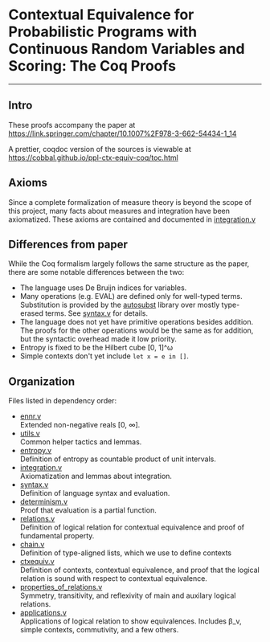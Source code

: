 # Contextual Equivalence for Probabilistic Programs with Continuous Random Variables and Scoring: The Coq Proofs

---

## Intro

These proofs accompany the paper at
<https://link.springer.com/chapter/10.1007%2F978-3-662-54434-1_14>

A prettier, coqdoc version of the sources is viewable at
<https://cobbal.github.io/ppl-ctx-equiv-coq/toc.html>


## Axioms

Since a complete formalization of measure theory is beyond the scope of this
project, many facts about measures and integration have been axiomatized. These
axioms are contained and documented
in
[integration.v](https://cobbal.github.io/ppl-ctx-equiv-coq/OpSemProofs.integration.html)

## Differences from paper

While the Coq formalism largely follows the same structure as the paper, there
are some notable differences between the two:

 - The language uses De Bruijn indices for variables.
 - Many operations (e.g. EVAL) are defined only for well-typed terms.
   Substitution is provided by
   the [autosubst](https://www.ps.uni-saarland.de/autosubst/) library over
   mostly type-erased terms.
   See
   [syntax.v](https://cobbal.github.io/ppl-ctx-equiv-coq/OpSemProofs.syntax.html)
   for details.
 - The language does not yet have primitive operations besides addition. The
   proofs for the other operations would be the same as for addition, but the
   syntactic overhead made it low priority.
 - Entropy is fixed to be the Hilbert cube [0, 1]^ω
 - Simple contexts don't yet include `let x = e in []`.

## Organization

Files listed in dependency order:

 - [ennr.v](https://cobbal.github.io/ppl-ctx-equiv-coq/OpSemProofs.ennr.html)
   <br> Extended non-negative reals [0, ∞].
 - [utils.v](https://cobbal.github.io/ppl-ctx-equiv-coq/OpSemProofs.utils.html)
   <br> Common helper tactics and lemmas.
 - [entropy.v](https://cobbal.github.io/ppl-ctx-equiv-coq/OpSemProofs.entropy.html) <br>
   Definition of entropy as countable product of unit intervals.
 - [integration.v](https://cobbal.github.io/ppl-ctx-equiv-coq/OpSemProofs.integration.html) <br>
   Axiomatization and lemmas about integration.
 - [syntax.v](https://cobbal.github.io/ppl-ctx-equiv-coq/OpSemProofs.syntax.html) <br>
   Definition of language syntax and evaluation.
 - [determinism.v](https://cobbal.github.io/ppl-ctx-equiv-coq/OpSemProofs.determinism.html) <br>
   Proof that evaluation is a partial function.
 - [relations.v](https://cobbal.github.io/ppl-ctx-equiv-coq/OpSemProofs.relations.html) <br>
 Definition of logical relation for contextual equivalence and proof of
 fundamental property.
 - [chain.v](https://cobbal.github.io/ppl-ctx-equiv-coq/OpSemProofs.chain.html)
 <br> Definition of type-aligned lists, which we use to define contexts
 - [ctxequiv.v](https://cobbal.github.io/ppl-ctx-equiv-coq/OpSemProofs.ctxequiv.html) <br>
 Definition of contexts, contextual equivalence, and proof that the logical
 relation is sound with respect to contextual equivalence.
 - [properties_of_relations.v](https://cobbal.github.io/ppl-ctx-equiv-coq/OpSemProofs.properties_of_relations.html) <br>
 Symmetry, transitivity, and reflexivity of main and auxilary logical relations.
 - [applications.v](https://cobbal.github.io/ppl-ctx-equiv-coq/OpSemProofs.applications.html) <br>
 Applications of logical relation to show equivalences. Includes β_v, simple
 contexts, commutivity, and a few others.
